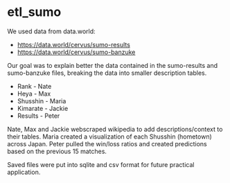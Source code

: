 # etl_sumo

We used data from data.world:
- https://data.world/cervus/sumo-results
- https://data.world/cervus/sumo-banzuke

Our goal was to explain better the data contained in the sumo-results and sumo-banzuke files, breaking the data into smaller description tables.

- Rank - Nate
- Heya - Max
- Shusshin - Maria
- Kimarate - Jackie
- Results - Peter

Nate, Max and Jackie webscraped wikipedia to add descriptions/context to their tables.
Maria created a visualization of each Shusshin (hometown) across Japan.
Peter pulled the win/loss ratios and created predictions based on the previous 15 matches.

Saved files were put into sqlite and csv format for future practical application.
